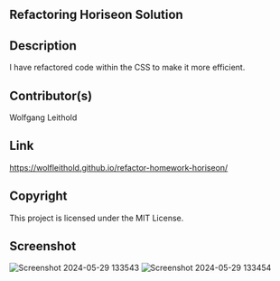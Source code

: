 ## Refactoring Horiseon Solution

## Description
I have refactored code within the CSS to make it more efficient.
## Contributor(s)
Wolfgang Leithold

## Link
https://wolfleithold.github.io/refactor-homework-horiseon/
## Copyright
This project is licensed under the MIT License.
## Screenshot
![Screenshot 2024-05-29 133543](https://github.com/wolfleithold/refactor-homework-horiseon/assets/47474076/2a937390-bcdd-467e-8006-0a20011a2e12)
![Screenshot 2024-05-29 133454](https://github.com/wolfleithold/refactor-homework-horiseon/assets/47474076/4d279ee6-ae42-46eb-8238-32bb6d73e727)
